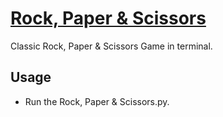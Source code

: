 # [Rock, Paper & Scissors]()

Classic Rock, Paper & Scissors Game in terminal.

## Usage
- Run the Rock, Paper & Scissors.py.